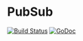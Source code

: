 PubSub
======

[![Build Status](https://travis-ci.org/puffinframework/local.pubsub.svg?branch=master)](https://travis-ci.org/puffinframework/local.pubsub)
[![GoDoc](http://godoc.org/github.com/puffinframework/pubsub?status.png)](http://godoc.org/github.com/puffinframework/pubsub)

